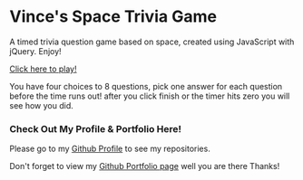 # Vince's Space Trivia Game

A timed trivia question game based on space, created using JavaScript with jQuery. Enjoy! 

[Click here to play!](https://vincent440.github.io/TriviaGame/)


You have four choices to 8 questions,
pick one answer for each question before the time runs out! 
after you click finish
or the timer hits zero you will see how you did. 


### Check Out My Profile & Portfolio Here!

Please go to my [Github Profile](https://github.com/Vincent440) to see my repositories.

Don't forget to view my [Github Portfolio page](https://vincent440.github.io/) well you are there Thanks!
